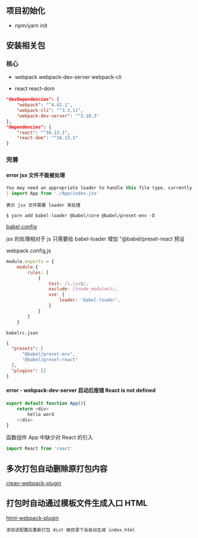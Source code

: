 # 

## 项目初始化

+  npm/yarn init

## 安装相关包

### 核心

+ webpack webpack-dev-server webpack-cli

+ react react-dom

```json
"devDependencies": {
    "webpack": "^4.42.1",
    "webpack-cli": "^3.3.11",
    "webpack-dev-server": "^3.10.3"
},
"dependencies": {
    "react": "^16.13.1",
    "react-dom": "^16.13.1"
}
```

### 完善

#### error jsx 文件不能被处理

```js
You may need an appropriate loader to handle this file type, currently no loaders are configured to process this file. See https://webpack.js.org/concepts#loaders
| import App from './App/index.jsx'
```

`表示 jsx 文件需要 loader 来处理`

```shell
$ yarn add babel-loader @babel/core @babel/preset-env -D
```

[babel config](https://babeljs.io/docs/en/configuration)

jsx 的处理相对于 js 只需要给 babel-loader 增加 "@babel/preset-react 预设

webpack.config,js

```js
module.exports = {
    module:{
        rules: [
            {
                test: /\.jsx$/,
                exclude: /(node_modules)/,
                use: {
                    loader: 'babel-loader',
                }
            }
        ]
    }
```

`babelrc.json`
```json
{
  "presets": [
      "@babel/preset-env",
      "@babel/preset-react"
  ],
  "plugins": []
}
```

#### error - webpack-dev-server 启动后报错 React is not defined

```javascript
export default function App(){
    return <div>
        hello word 
    </div>
}
```

函数组件 App 中缺少对 React 的引入

```javascript
import React from 'react'
```

## 多次打包自动删除原打包内容

[clean-webpack-plugin](https://github.com/johnagan/clean-webpack-plugin)

## 打包时自动通过模板文件生成入口 HTML

[html-webpack-plugin](https://github.com/jantimon/html-webpack-plugin)

`添加该配置后重新打包 dist 根目录下会自动生成 index.html`

